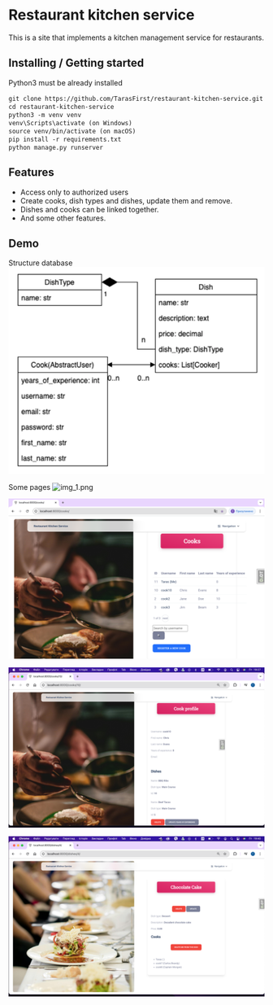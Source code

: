 # Restaurant kitchen service

This is a site that implements a kitchen management service for restaurants.



## Installing / Getting started

Python3 must be already installed


```shell
git clone https://github.com/TarasFirst/restaurant-kitchen-service.git
cd restaurant-kitchen-service
python3 -m venv venv
venv\Scripts\activate (on Windows)
source venv/bin/activate (on macOS)
pip install -r requirements.txt
python manage.py runserver
```


## Features
* Access only to authorized users
* Create cooks, dish types and dishes, update them and remove.
* Dishes and cooks can be linked together.
* And some other features.


## Demo

Structure database
![img.png](images_readme/structure_database.png)

Some pages
![img_1.png](images_readme/home_page.png)

![img.png](images_readme/list_cook.png)

![img.png](images_readme/cook_profile.png)

![img.png](images_readme/dish_detail.png)
